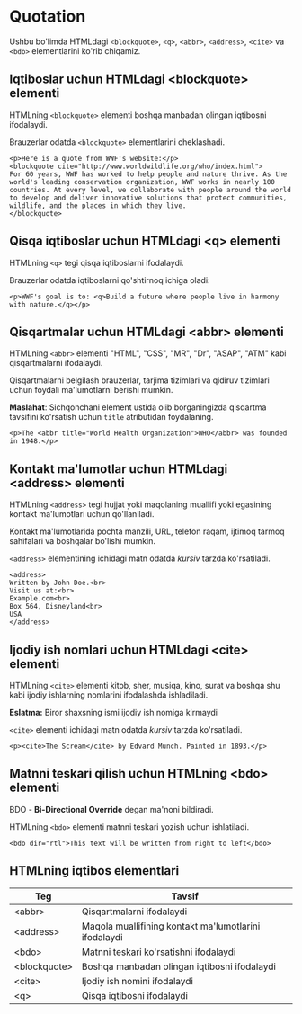 # Quotation

Ushbu bo'limda HTMLdagi `<blockquote>`, `<q>`, `<abbr>`, `<address>`, `<cite>` va `<bdo>` elementlarini ko'rib chiqamiz.

## Iqtiboslar uchun HTMLdagi \<blockquote> elementi

HTMLning `<blockquote>` elementi boshqa manbadan olingan iqtibosni ifodalaydi.

Brauzerlar odatda `<blockquote>` elementlarini cheklashadi.

```
<p>Here is a quote from WWF's website:</p>
<blockquote cite="http://www.worldwildlife.org/who/index.html">
For 60 years, WWF has worked to help people and nature thrive. As the world's leading conservation organization, WWF works in nearly 100 countries. At every level, we collaborate with people around the world to develop and deliver innovative solutions that protect communities, wildlife, and the places in which they live.
</blockquote>
```

## Qisqa iqtiboslar uchun HTMLdagi \<q> elementi

HTMLning `<q>` tegi qisqa iqtiboslarni ifodalaydi.

Brauzerlar odatda iqtiboslarni qo'shtirnoq ichiga oladi:

```
<p>WWF's goal is to: <q>Build a future where people live in harmony with nature.</q></p>
```

## Qisqartmalar uchun HTMLdagi \<abbr> elementi

HTMLning `<abbr>` elementi "HTML", "CSS", "MR", "Dr", "ASAP", "ATM" kabi qisqartmalarni ifodalaydi.

Qisqartmalarni belgilash brauzerlar, tarjima tizimlari va qidiruv tizimlari uchun foydali ma'lumotlarni berishi mumkin.

**Maslahat**: Sichqonchani element ustida olib borganingizda qisqartma tavsifini ko'rsatish uchun `title` atributidan foydalaning.&#x20;

```
<p>The <abbr title="World Health Organization">WHO</abbr> was founded in 1948.</p>
```

## Kontakt ma'lumotlar uchun HTMLdagi \<address> elementi

HTMLning `<address>` tegi hujjat yoki maqolaning muallifi yoki egasining kontakt ma'lumotlari uchun qo'llaniladi.

Kontakt ma'lumotlarida pochta manzili, URL, telefon raqam, ijtimoq tarmoq sahifalari va boshqalar bo'lishi mumkin.

`<address>` elementining ichidagi matn odatda _kursiv_ tarzda ko'rsatiladi.

```
<address>
Written by John Doe.<br>
Visit us at:<br>
Example.com<br>
Box 564, Disneyland<br>
USA
</address>
```

## Ijodiy ish nomlari uchun HTMLdagi \<cite> elementi

&#x20;HTMLning `<cite>` elementi kitob, sher, musiqa, kino, surat va boshqa shu kabi ijodiy ishlarning nomlarini ifodalashda ishladiladi.

**Eslatma:** Biror shaxsning ismi ijodiy ish nomiga kirmaydi

`<cite>` elementi ichidagi matn odatda _kursiv_ tarzda ko'rsatiladi.

```
<p><cite>The Scream</cite> by Edvard Munch. Painted in 1893.</p>
```

## Matnni teskari qilish uchun HTMLning \<bdo> elementi

BDO - **Bi-Directional Override** degan ma'noni bildiradi.

HTMLning `<bdo>` elementi matnni teskari yozish uchun ishlatiladi.

```
<bdo dir="rtl">This text will be written from right to left</bdo>
```

## HTMLning iqtibos elementlari

| Teg           | Tavsif                                                |
| ------------- | ----------------------------------------------------- |
| \<abbr>       | Qisqartmalarni ifodalaydi                             |
| \<address>    | Maqola muallifining kontakt ma'lumotlarini ifodalaydi |
| \<bdo>        | Matnni teskari ko'rsatishni ifodalaydi                |
| \<blockquote> | Boshqa manbadan olingan iqtibosni ifodalaydi          |
| \<cite>       | Ijodiy ish nomini ifodalaydi                          |
| \<q>          | Qisqa iqtibosni ifodalaydi                            |

